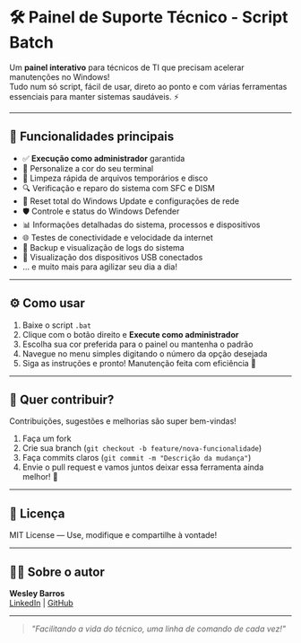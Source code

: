 # 🛠️ Painel de Suporte Técnico - Script Batch

Um **painel interativo** para técnicos de TI que precisam acelerar manutenções no Windows!  
Tudo num só script, fácil de usar, direto ao ponto e com várias ferramentas essenciais para manter sistemas saudáveis. ⚡

---

## 🚀 Funcionalidades principais

- ✅ **Execução como administrador** garantida  
- 🎨 Personalize a cor do seu terminal  
- 🧹 Limpeza rápida de arquivos temporários e disco  
- 🔍 Verificação e reparo do sistema com SFC e DISM  
- 🔄 Reset total do Windows Update e configurações de rede  
- 🛡️ Controle e status do Windows Defender  
- 📊 Informações detalhadas do sistema, processos e dispositivos  
- 🌐 Testes de conectividade e velocidade da internet  
- 💾 Backup e visualização de logs do sistema  
- 🔌 Visualização dos dispositivos USB conectados  
- … e muito mais para agilizar seu dia a dia!

---

## ⚙️ Como usar

1. Baixe o script `.bat`  
2. Clique com o botão direito e **Execute como administrador**  
3. Escolha sua cor preferida para o painel ou mantenha o padrão  
4. Navegue no menu simples digitando o número da opção desejada  
5. Siga as instruções e pronto! Manutenção feita com eficiência 💪

---

## 🤝 Quer contribuir?

Contribuições, sugestões e melhorias são super bem-vindas!  

1. Faça um fork  
2. Crie sua branch (`git checkout -b feature/nova-funcionalidade`)  
3. Faça commits claros (`git commit -m "Descrição da mudança"`)  
4. Envie o pull request e vamos juntos deixar essa ferramenta ainda melhor! 🚀

---

## 📄 Licença

MIT License — Use, modifique e compartilhe à vontade!

---

## 👨‍💻 Sobre o autor

**Wesley Barros**  
[LinkedIn](https://www.linkedin.com/in/wesley-barros) | [GitHub](https://github.com//wesleybarross)

---

> _"Facilitando a vida do técnico, uma linha de comando de cada vez!"_

